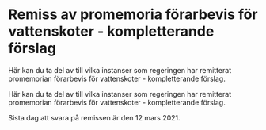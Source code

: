 # Remiss av promemoria förarbevis för vattenskoter - kompletterande förslag

Här kan du ta del av till vilka instanser som regeringen har remitterat promemorian förarbevis för vattenskoter - kompletterande förslag.

Här kan du ta del av till vilka instanser som regeringen har remitterat promemorian förarbevis för vattenskoter - kompletterande förslag.

Sista dag att svara på remissen är den 12 mars 2021.
